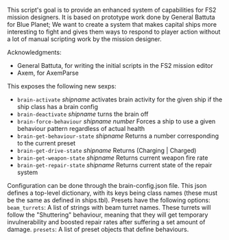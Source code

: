 This script's goal is to provide an enhanced system of capabilities for FS2 mission designers. It is based on prototype work done by General Battuta for Blue Planet; We want to create a system that makes capital ships more interesting to fight and gives them ways to respond to player action without a lot of manual scripting work by the mission designer.

Acknowledgments:
* General Battuta, for writing the initial scripts in the FS2 mission editor
* Axem, for AxemParse


This exposes the following new sexps:
* `brain-activate` _shipname_ 
   activates brain activity for the given ship if the ship class has a brain config
* `brain-deactivate` _shipname_
   turns the brain off
* `brain-force-behaviour` _shipname_ _number_
   Forces a ship to use a given behaviour pattern regardless of actual health
* `brain-get-behaviour-state` _shipname_
   Returns a number corresponding to the current preset
* `brain-get-drive-state` _shipname_
   Returns (Charging | Charged)
* `brain-get-weapon-state` _shipname_
   Returns current weapon fire rate
* `brain-get-repair-state` _shipname_
   Returns current state of the repair system

Configuration can be done through the brain-config.json file. 
This json defines a top-level dictionary, with its keys being class names (these must be the same as defined in ships.tbl). 
Presets have the following options:
`beam_turrets`: A list of strings with beam turret names. These turrets will follow the "Shuttering" behaviour, meaning that they will get temporary invulnerability and boosted repair rates after suffering a set amount of damage.
`presets`: A list of preset objects that define behaviours.